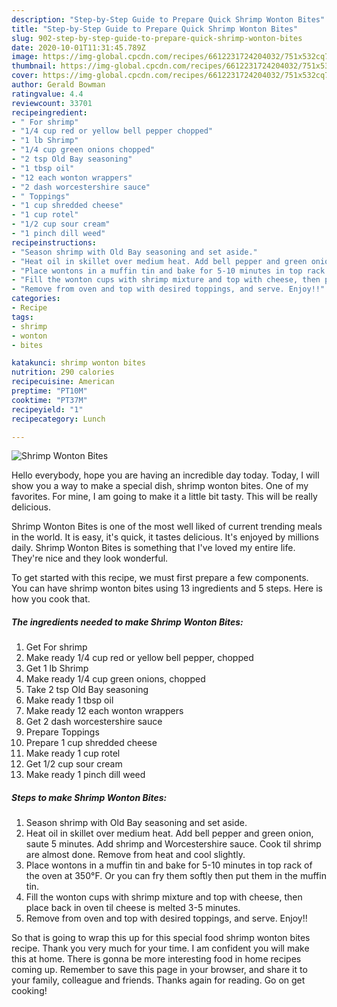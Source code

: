 ```yaml
---
description: "Step-by-Step Guide to Prepare Quick Shrimp Wonton Bites"
title: "Step-by-Step Guide to Prepare Quick Shrimp Wonton Bites"
slug: 902-step-by-step-guide-to-prepare-quick-shrimp-wonton-bites
date: 2020-10-01T11:31:45.789Z
image: https://img-global.cpcdn.com/recipes/6612231724204032/751x532cq70/shrimp-wonton-bites-recipe-main-photo.jpg
thumbnail: https://img-global.cpcdn.com/recipes/6612231724204032/751x532cq70/shrimp-wonton-bites-recipe-main-photo.jpg
cover: https://img-global.cpcdn.com/recipes/6612231724204032/751x532cq70/shrimp-wonton-bites-recipe-main-photo.jpg
author: Gerald Bowman
ratingvalue: 4.4
reviewcount: 33701
recipeingredient:
- " For shrimp"
- "1/4 cup red or yellow bell pepper chopped"
- "1 lb Shrimp"
- "1/4 cup green onions chopped"
- "2 tsp Old Bay seasoning"
- "1 tbsp oil"
- "12 each wonton wrappers"
- "2 dash worcestershire sauce"
- " Toppings"
- "1 cup shredded cheese"
- "1 cup rotel"
- "1/2 cup sour cream"
- "1 pinch dill weed"
recipeinstructions:
- "Season shrimp with Old Bay seasoning and set aside."
- "Heat oil in skillet over medium heat. Add bell pepper and green onion, saute 5 minutes. Add shrimp and Worcestershire sauce. Cook til shrimp are almost done. Remove from heat and cool slightly."
- "Place wontons in a muffin tin and bake for 5-10 minutes in top rack of the oven at 350°F. Or you can fry them softly then put them in the muffin tin."
- "Fill the wonton cups with shrimp mixture and top with cheese, then place back in oven til cheese is melted 3-5 minutes."
- "Remove from oven and top with desired toppings, and serve. Enjoy!!"
categories:
- Recipe
tags:
- shrimp
- wonton
- bites

katakunci: shrimp wonton bites 
nutrition: 290 calories
recipecuisine: American
preptime: "PT10M"
cooktime: "PT37M"
recipeyield: "1"
recipecategory: Lunch

---
```



![Shrimp Wonton Bites](https://img-global.cpcdn.com/recipes/6612231724204032/751x532cq70/shrimp-wonton-bites-recipe-main-photo.jpg)

Hello everybody, hope you are having an incredible day today. Today, I will show you a way to make a special dish, shrimp wonton bites. One of my favorites. For mine, I am going to make it a little bit tasty. This will be really delicious.

Shrimp Wonton Bites is one of the most well liked of current trending meals in the world. It is easy, it's quick, it tastes delicious. It's enjoyed by millions daily. Shrimp Wonton Bites is something that I've loved my entire life. They're nice and they look wonderful.




To get started with this recipe, we must first prepare a few components. You can have shrimp wonton bites using 13 ingredients and 5 steps. Here is how you cook that.

<!--inarticleads1-->

##### The ingredients needed to make Shrimp Wonton Bites:

1. Get  For shrimp
1. Make ready 1/4 cup red or yellow bell pepper, chopped
1. Get 1 lb Shrimp
1. Make ready 1/4 cup green onions, chopped
1. Take 2 tsp Old Bay seasoning
1. Make ready 1 tbsp oil
1. Make ready 12 each wonton wrappers
1. Get 2 dash worcestershire sauce
1. Prepare  Toppings
1. Prepare 1 cup shredded cheese
1. Make ready 1 cup rotel
1. Get 1/2 cup sour cream
1. Make ready 1 pinch dill weed




<!--inarticleads2-->

##### Steps to make Shrimp Wonton Bites:

1. Season shrimp with Old Bay seasoning and set aside.
1. Heat oil in skillet over medium heat. Add bell pepper and green onion, saute 5 minutes. Add shrimp and Worcestershire sauce. Cook til shrimp are almost done. Remove from heat and cool slightly.
1. Place wontons in a muffin tin and bake for 5-10 minutes in top rack of the oven at 350°F. Or you can fry them softly then put them in the muffin tin.
1. Fill the wonton cups with shrimp mixture and top with cheese, then place back in oven til cheese is melted 3-5 minutes.
1. Remove from oven and top with desired toppings, and serve. Enjoy!!




So that is going to wrap this up for this special food shrimp wonton bites recipe. Thank you very much for your time. I am confident you will make this at home. There is gonna be more interesting food in home recipes coming up. Remember to save this page in your browser, and share it to your family, colleague and friends. Thanks again for reading. Go on get cooking!
